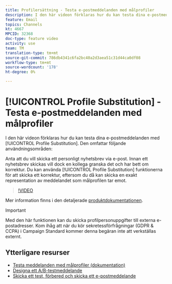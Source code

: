```yaml
---
title: Profilersättning - Testa e-postmeddelanden med målprofiler
description: I den här videon förklaras hur du kan testa dina e-postmeddelanden med hjälp av funktionen för profilersättning.
feature: Email
topics: Channels
kt: 4667
MPCID: 32368
doc-type: feature video
activity: use
team: TM
translation-type: tm+mt
source-git-commit: 786db4341c6fa2bc40a2d3aea51c31d44ca0df08
workflow-type: tm+mt
source-wordcount: '178'
ht-degree: 0%

---
```



# [!UICONTROL Profile Substitution] - Testa e-postmeddelanden med målprofiler

I den här videon förklaras hur du kan testa dina e-postmeddelanden med [!UICONTROL Profile Substitution]. Den omfattar följande användningsområden:

Anta att du vill skicka ett personligt nyhetsbrev via e-post. Innan ett nyhetsbrev skickas vill dock en kollega granska det och har bett om korrektur. Du kan använda [!UICONTROL Profile Substitution] funktionerna för att skicka ett korrektur, eftersom du då kan skicka en exakt representation av meddelandet som målprofilen tar emot.

>[!VIDEO](https://video.tv.adobe.com/v/32368?quality=12)

Mer information finns i den detaljerade [produktdokumentationen](https://docs.adobe.com/content/help/en/campaign-standard/using/testing-and-sending/preparing-and-testing-messages/testing-messages-using-target.html).

>[!IMPORTANT]
>
>Med den här funktionen kan du skicka profilpersonuppgifter till externa e-postadresser. Kom ihåg att när du kör sekretessförfrågningar (GDPR &amp; CCPA) i Campaign Standard kommer denna begäran inte att verkställas externt.

## Ytterligare resurser

* [Testa meddelanden med målprofiler (dokumentation)](https://docs.adobe.com/content/help/en/campaign-standard/using/testing-and-sending/preparing-and-testing-messages/testing-messages-using-target.html)
* [Designa ett A/B-testmeddelande](/help/communication-channels/email/a-b-testing.md)
* [Skicka ett test, förbered och skicka ett e-postmeddelande](/help/communication-channels/email/sending-test-preparing-sending-email.md)
